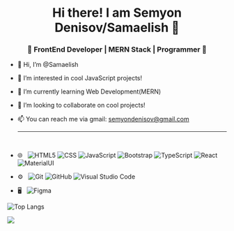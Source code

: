 <h1 align="center">Hi there! I am Semyon Denisov/Samaelish 👋 </h1>
<h3 align="center">🚀 FrontEnd Developer | MERN Stack | Programmer  🚀</h3>

- 👋 Hi, I’m @Samaelish
- 👀 I’m interested in cool JavaScript projects!
- 🌱 I’m currently learning Web Development(MERN)
- 💞️ I’m looking to collaborate on cool projects!
- 📫 You can reach me via gmail: semyondenisov@gmail.com
<br><hr><br/>

- 🌐 &nbsp;
  ![HTML5](https://img.shields.io/badge/-HTML5-333333?style=flat&logo=HTML5)
  ![CSS](https://img.shields.io/badge/-CSS-333333?style=flat&logo=CSS3&logoColor=1572B6)
  ![JavaScript](https://img.shields.io/badge/-JavaScript-333333?style=flat&logo=javascript)
  ![Bootstrap](https://img.shields.io/badge/-Bootstrap-333333?style=flat&logo=bootstrap&logoColor=563D7C)
  ![TypeScript](https://img.shields.io/badge/-Typescript-333333?style=flat&logo=typescript)
  ![React](https://img.shields.io/badge/-React-333333?style=flat&logo=react)
  ![MaterialUI](https://img.shields.io/badge/-Material_UI-333333?style=flat&logo=material-ui)
- ⚙️ &nbsp;
  ![Git](https://img.shields.io/badge/-Git-333333?style=flat&logo=git)
  ![GitHub](https://img.shields.io/badge/-GitHub-333333?style=flat&logo=github)
  ![Visual Studio Code](https://img.shields.io/badge/-Visual%20Studio%20Code-333333?style=flat&logo=visual-studio-code&logoColor=007ACC)
- 🖥 &nbsp;
  ![Figma](https://img.shields.io/badge/-Figma-333333?style=flat&logo=figma)

![Top Langs](https://github-readme-stats.vercel.app/api/top-langs/?username=samaelish&theme=radical&title_color=8E2DE2&text_color=fff)

<img src="https://github-readme-stats.vercel.app/api?username=samaelish&show_icons=true&theme=radical&title_color=8E2DE2&text_color=fff&icon_color=8E2DE2">

